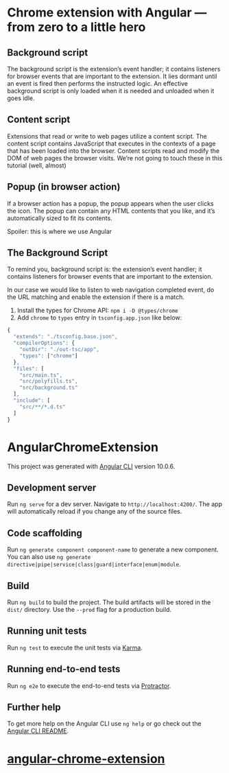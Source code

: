 # Chrome extension with Angular — from zero to a little hero

[](https://medium.com/angular-in-depth/chrome-extension-with-angular-why-and-how-778200b87575)

## Background script

The background script is the extension’s event handler; it contains listeners for browser events that are important to the extension. It lies dormant until an event is fired then performs the instructed logic. An effective background script is only loaded when it is needed and unloaded when it goes idle.

## Content script

Extensions that read or write to web pages utilize a content script. The content script contains JavaScript that executes in the contexts of a page that has been loaded into the browser. Content scripts read and modify the DOM of web pages the browser visits.
We’re not going to touch these in this tutorial (well, almost)

## Popup (in browser action)
If a browser action has a popup, the popup appears when the user clicks the icon. The popup can contain any HTML contents that you like, and it’s automatically sized to fit its contents.

Spoiler: this is where we use Angular

## The Background Script

To remind you, background script is:
the extension’s event handler; it contains listeners for browser events that are important to the extension.

In our case we would like to listen to web navigation completed event, do the URL matching and enable the extension if there is a match.
1. Install the types for Chrome API: `npm i -D @types/chrome`
2. Add `chrome` to `types` entry in `tsconfig.app.json` like below:
```javascript
{
  "extends": "./tsconfig.base.json",
  "compilerOptions": {
    "outDir": "./out-tsc/app",
    "types": ["chrome"]
  },
  "files": [
    "src/main.ts",
    "src/polyfills.ts",
    "src/background.ts"
  ],
  "include": [
    "src/**/*.d.ts"
  ]
}
```


# AngularChromeExtension

This project was generated with [Angular CLI](https://github.com/angular/angular-cli) version 10.0.6.

## Development server

Run `ng serve` for a dev server. Navigate to `http://localhost:4200/`. The app will automatically reload if you change any of the source files.

## Code scaffolding

Run `ng generate component component-name` to generate a new component. You can also use `ng generate directive|pipe|service|class|guard|interface|enum|module`.

## Build

Run `ng build` to build the project. The build artifacts will be stored in the `dist/` directory. Use the `--prod` flag for a production build.

## Running unit tests

Run `ng test` to execute the unit tests via [Karma](https://karma-runner.github.io).

## Running end-to-end tests

Run `ng e2e` to execute the end-to-end tests via [Protractor](http://www.protractortest.org/).

## Further help

To get more help on the Angular CLI use `ng help` or go check out the [Angular CLI README](https://github.com/angular/angular-cli/blob/master/README.md).
# [angular-chrome-extension](https://medium.com/angular-in-depth/chrome-extension-with-angular-why-and-how-778200b87575)
